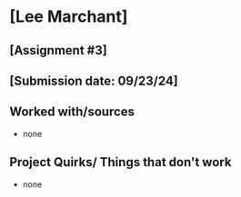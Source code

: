 # [Lee Marchant]
## [Assignment #3]
## [Submission date: 09/23/24]
## Worked with/sources 
* none
## Project Quirks/ Things that don't work
* none
